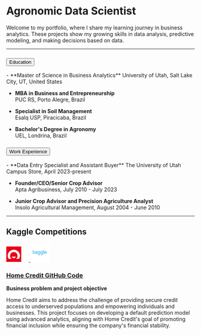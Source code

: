 # Agronomic Data Scientist

Welcome to my portfolio, where I share my learning journey in business analytics. These projects show my growing skills in data analysis, predictive modeling, and making decisions based on data.

------------------------------------------------------------------------
### <button class="collapsible">Education</button>
<div class="content">
- **Master of Science in Business Analytics**  
  University of Utah, Salt Lake City, UT, United States  

- **MBA in Business and Entrepreneurship**  
  PUC RS, Porto Alegre, Brazil  

- **Specialist in Soil Management**  
  Esalq USP, Piracicaba, Brazil  

- **Bachelor's Degree in Agronomy**  
  UEL, Londrina, Brazil  
</div>

### <button class="collapsible">Work Experience</button>
<div class="content">
- **Data Entry Specialist and Assistant Buyer**  
  The University of Utah Campus Store, April 2023-present  

- **Founder/CEO/Senior Crop Advisor**  
  Apta Agribusiness, July 2010 - July 2023  

- **Junior Crop Advisor and Precision Agriculture Analyst**  
  Insolo Agricultural Management, August 2004 - June 2010
</div>

------------------------------------------------------------------------

## Kaggle Competitions
<p align="left">
   <a href="https://www.kaggle.com/organizations/home-credit-group">
      <img src="images/home_credit_logo.png" alt="Home Credit Logo" style="width: 8%; max-width: 80px; margin-right: 20px; display: inline-block;" />
   </a>
   <a href="https://www.kaggle.com/competitions/home-credit-default-risk">
      <img src="images/kaggle_logo.png" alt="Kaggle Logo" style="width: 10%; max-width: 1000px; display: inline-block;" />
   </a>
</p>

### [Home Credit GitHub Code](https://github.com/kleytonrps/Home_Credit_Project/blob/main/Home_Credit_Kleyton.qmd) 

**Business problem and project objective**

Home Credit aims to address the challenge of providing secure credit access to underserved populations and empowering individuals and businesses. This project focuses on developing a default prediction model using advanced analytics, aligning with Home Credit's goal of promoting financial inclusion while ensuring the company's financial stability.



